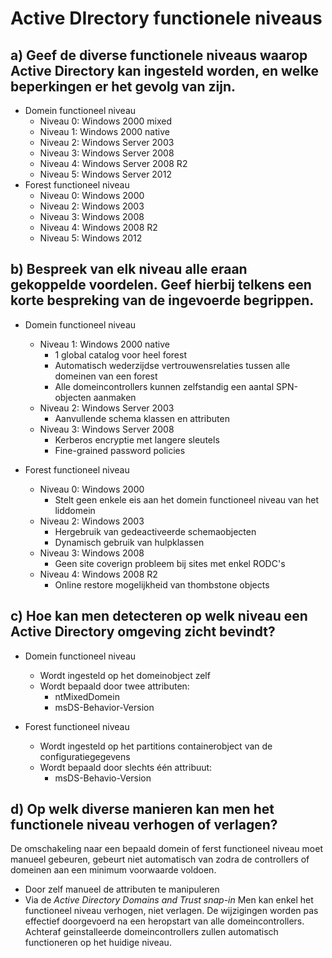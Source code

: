 # Active DIrectory functionele niveaus

## a) Geef de diverse functionele niveaus waarop Active Directory kan ingesteld worden, en welke beperkingen er het gevolg van zijn.

* Domein functioneel niveau
  * Niveau 0: Windows 2000 mixed
  * Niveau 1: Windows 2000 native
  * Niveau 2: Windows Server 2003
  * Niveau 3: Windows Server 2008
  * Niveau 4: Windows Server 2008 R2
  * Niveau 5: Windows Server 2012
* Forest functioneel niveau
  * Niveau 0: Windows 2000
  * Niveau 2: Windows 2003
  * Niveau 3: Windows 2008
  * Niveau 4: Windows 2008 R2
  * Niveau 5: Windows 2012

## b) Bespreek van elk niveau alle eraan gekoppelde voordelen. Geef hierbij telkens een korte bespreking van de ingevoerde begrippen.

* Domein functioneel niveau
  * Niveau 1: Windows 2000 native
    * 1 global catalog voor heel forest
    * Automatisch wederzijdse vertrouwensrelaties tussen alle domeinen van een
      forest
    * Alle domeincontrollers kunnen zelfstandig een aantal SPN-objecten aanmaken
  * Niveau 2: Windows Server 2003
    * Aanvullende schema klassen en attributen
  * Niveau 3: Windows Server 2008
    * Kerberos encryptie met langere sleutels
    * Fine-grained password policies

* Forest functioneel niveau
  * Niveau 0: Windows 2000
    * Stelt geen enkele eis aan het domein functioneel niveau van het liddomein
  * Niveau 2: Windows 2003
    * Hergebruik van gedeactiveerde schemaobjecten
    * Dynamisch gebruik van hulpklassen
  * Niveau 3: Windows 2008
    * Geen site coverign probleem bij sites met enkel RODC's
  * Niveau 4: Windows 2008 R2
    * Online restore mogelijkheid van thombstone objects

## c) Hoe kan men detecteren op welk niveau een Active Directory omgeving zicht bevindt?

* Domein functioneel niveau
  * Wordt ingesteld op het domeinobject zelf
  * Wordt bepaald door twee attributen:
    - ntMixedDomein
    - msDS-Behavior-Version

* Forest functioneel niveau
  * Wordt ingesteld op het partitions containerobject van de
    configuratiegegevens
  * Wordt bepaald door slechts één attribuut:
    - msDS-Behavio-Version

## d) Op welk diverse manieren kan men het functionele niveau verhogen of verlagen?

De omschakeling naar een bepaald domein of ferst functioneel niveau moet manueel
gebeuren, gebeurt niet automatisch van zodra de controllers of domeinen aan een
minimum voorwaarde voldoen.
  * Door zelf manueel de attributen te manipuleren
  * Via de _Active Directory Domains and Trust snap-in_
Men kan enkel het functioneel niveau verhogen, niet verlagen. De wijzigingen
worden pas effectief doorgevoerd na een heropstart van alle domeincontrollers.
Achteraf geinstalleerde domeincontrollers zullen automatisch functioneren op het
huidige niveau.

